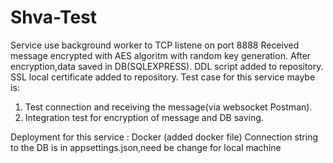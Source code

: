 # Shva-Test
Service use background worker to TCP listene on port 8888
Received message encrypted with AES algoritm with random key generation.
After encryption,data saved in DB(SQLEXPRESS). DDL script added to repository.
SSL local certificate added to repository.
Test case for this service maybe is:
1. Test connection and receiving the message(via websocket Postman).
2. Integration test for encryption of message and DB saving.

Deployment for this service : Docker (added docker file)
Connection string to the DB is in appsettings.json,need be change for local machine 
